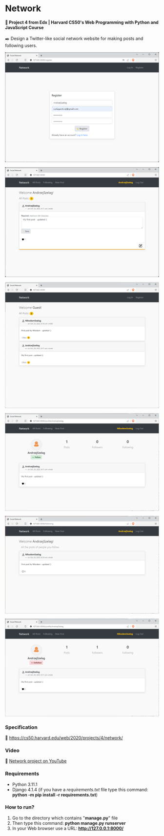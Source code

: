 # Network

#### 📘 Project 4 from Edx | Harvard CS50's Web Programming with Python and JavaScript Course
✒️ Design a Twitter-like social network website for making posts and following users.

![register.java](register.png "NETWORK - Register")

![post.java](post.png "NETWORK - Post")

![guest.java](guest.png "NETWORK - Guest")

![follow.java](follow.png "NETWORK - Follow")

![following.java](following.png "NETWORK - Following")

![unfollow.java](unfollow.png "NETWORK - Unfollow")


### Specification

🚀 https://cs50.harvard.edu/web/2020/projects/4/network/

### Video

🚀 [Network project on YouTube](https://youtu.be/tz38JFWBWDY)

### Requirements

* Python 3.11.1
* Django 4.1.4 (if you have a _requirements.txt_ file type this command: __python -m pip install -r requirements.txt__)

### How to run? 
1. Go to the directory which contains "__manage.py__" file
2. Then type this command: __python manage.py runserver__
3. In your Web browser use a URL: __http://127.0.0.1:8000/__
